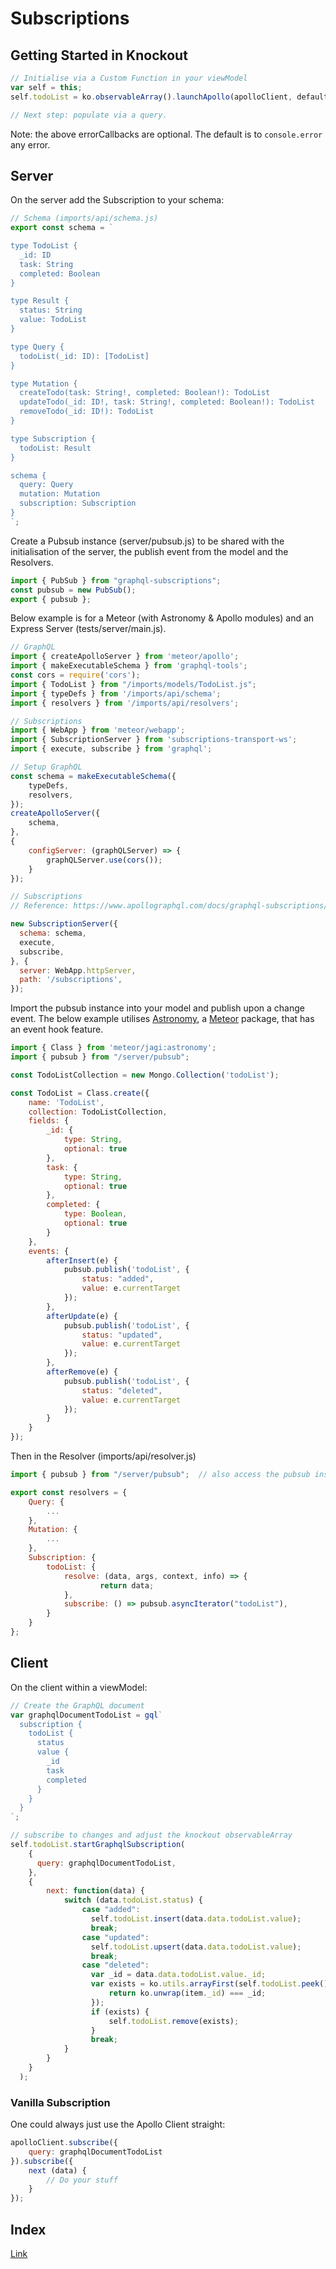 # Subscriptions

## Getting Started in Knockout
```javascript
// Initialise via a Custom Function in your viewModel
var self = this;
self.todoList = ko.observableArray().launchApollo(apolloClient, defaultErrorCallback).liftOffSubscription(apolloClient, defaultErrorCallbackForSubscription);

// Next step: populate via a query.
```
Note: the above errorCallbacks are optional.  The default is to `console.error` any error.

## Server
On the server add the Subscription to your schema:
```javascript
// Schema (imports/api/schema.js)
export const schema = `

type TodoList {
  _id: ID
  task: String
  completed: Boolean
}

type Result {
  status: String
  value: TodoList
}

type Query {
  todoList(_id: ID): [TodoList]
}

type Mutation {
  createTodo(task: String!, completed: Boolean!): TodoList
  updateTodo(_id: ID!, task: String!, completed: Boolean!): TodoList
  removeTodo(_id: ID!): TodoList
}

type Subscription {
  todoList: Result
}

schema {
  query: Query
  mutation: Mutation
  subscription: Subscription
}
`;
```

Create a Pubsub instance (server/pubsub.js) to be shared with the initialisation of the server, the publish event from the model and the Resolvers.
```javascript
import { PubSub } from "graphql-subscriptions";
const pubsub = new PubSub();
export { pubsub };
```

Below example is for a Meteor (with Astronomy & Apollo modules) and an Express Server (tests/server/main.js).
```javascript
// GraphQL
import { createApolloServer } from 'meteor/apollo';
import { makeExecutableSchema } from 'graphql-tools';
const cors = require('cors');
import { TodoList } from "/imports/models/TodoList.js";
import { typeDefs } from '/imports/api/schema';
import { resolvers } from '/imports/api/resolvers';

// Subscriptions
import { WebApp } from 'meteor/webapp';
import { SubscriptionServer } from 'subscriptions-transport-ws';
import { execute, subscribe } from 'graphql';

// Setup GraphQL
const schema = makeExecutableSchema({
    typeDefs,
    resolvers,
});
createApolloServer({
    schema,
},
{
    configServer: (graphQLServer) => {
        graphQLServer.use(cors());
    }
});

// Subscriptions
// Reference: https://www.apollographql.com/docs/graphql-subscriptions/setup.html

new SubscriptionServer({
  schema: schema,
  execute,
  subscribe,
}, {
  server: WebApp.httpServer,
  path: '/subscriptions',
});
```

Import the pubsub instance into your model and publish upon a change event.  The below example utilises [Astronomy](http://jagi.github.io/meteor-astronomy/), a [Meteor](http://docs.meteor.com) package, that has an event hook feature.
```javascript
import { Class } from 'meteor/jagi:astronomy';
import { pubsub } from "/server/pubsub";

const TodoListCollection = new Mongo.Collection('todoList');

const TodoList = Class.create({
    name: 'TodoList',
    collection: TodoListCollection,
    fields: {
        _id: {
            type: String,
            optional: true
        },
        task: {
            type: String,
            optional: true
        },
        completed: {
            type: Boolean,
            optional: true
        }
    },
    events: {
        afterInsert(e) {
            pubsub.publish('todoList', {
                status: "added",
                value: e.currentTarget
            });
        },
        afterUpdate(e) {
            pubsub.publish('todoList', {
                status: "updated",
                value: e.currentTarget
            });
        },
        afterRemove(e) {
            pubsub.publish('todoList', {
                status: "deleted",
                value: e.currentTarget
            });
        }
    }
});
```
Then in the Resolver (imports/api/resolver.js)
```javascript
import { pubsub } from "/server/pubsub";  // also access the pubsub instance

export const resolvers = {
    Query: {
        ...
    },
    Mutation: {
        ...
    },
    Subscription: {
        todoList: {
            resolve: (data, args, context, info) => {
                    return data;
            },
            subscribe: () => pubsub.asyncIterator("todoList"),
        }
    }
};
```


## Client
On the client within a viewModel:
```javascript
// Create the GraphQL document
var graphqlDocumentTodoList = gql`
  subscription {
    todoList {
      status
      value {
        _id
        task
        completed
      }
    }
  }
`;

// subscribe to changes and adjust the knockout observableArray
self.todoList.startGraphqlSubscription(
    {
      query: graphqlDocumentTodoList,
    },
    {
        next: function(data) {
            switch (data.todoList.status) {
                case "added":
                  self.todoList.insert(data.data.todoList.value);
                  break;
                case "updated":
                  self.todoList.upsert(data.data.todoList.value);
                  break;
                case "deleted":
                  var _id = data.data.todoList.value._id;
                  var exists = ko.utils.arrayFirst(self.todoList.peek(), function(item) {
                      return ko.unwrap(item._id) === _id;
                  });
                  if (exists) {
                      self.todoList.remove(exists);
                  }
                  break;
            }
        }
    }
  );
```

### Vanilla Subscription
One could always just use the Apollo Client straight:
```javascript
apolloClient.subscribe({
    query: graphqlDocumentTodoList
}).subscribe({
    next (data) {
        // Do your stuff
    }
});
```

## Index
[Link](index.md)

